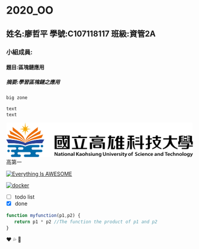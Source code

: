 # 2020_OO
## 姓名:廖哲平 學號:C107118117 班級:資管2A
### 小組成員:
#### 題目:區塊鏈應用
##### 摘要:學習區塊鏈之應用


`big zone`

```
text
text
```

![NKUST](nkust.png)高第一

[![Everything Is AWESOME](https://img.youtube.com/vi/StTqXEQ2l-Y/0.jpg)](https://www.youtube.com/watch?v=StTqXEQ2l-Y "Everything Is AWESOME")

[![docker](https://img.youtube.com/vi/sSm2dRarhPo/0.jpg)](https://www.youtube.com/watch?v=sSm2dRarhPo "Testing Docker")

- [ ] todo list
- [X] done

```javascript
function myfunction(p1,p2) {
   return p1 * p2 //The function the product of p1 and p2
}
```
:heart:
:sweat_drops:
:lips:
